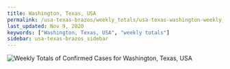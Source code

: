 ```yaml
---
title: Washington, Texas, USA
permalink: /usa-texas-brazos/weekly_totals/usa-texas-washington-weekly_totals.html
last_updated: Nov 9, 2020
keywords: ["Washington, Texas, USA", "weekly totals"]
sidebar: usa-texas-brazos_sidebar
---
```


![Weekly Totals of Confirmed Cases for Washington, Texas, USA](/covid_tracker/images/graphs/usa-texas-washington-weekly_totals_graph.png)
